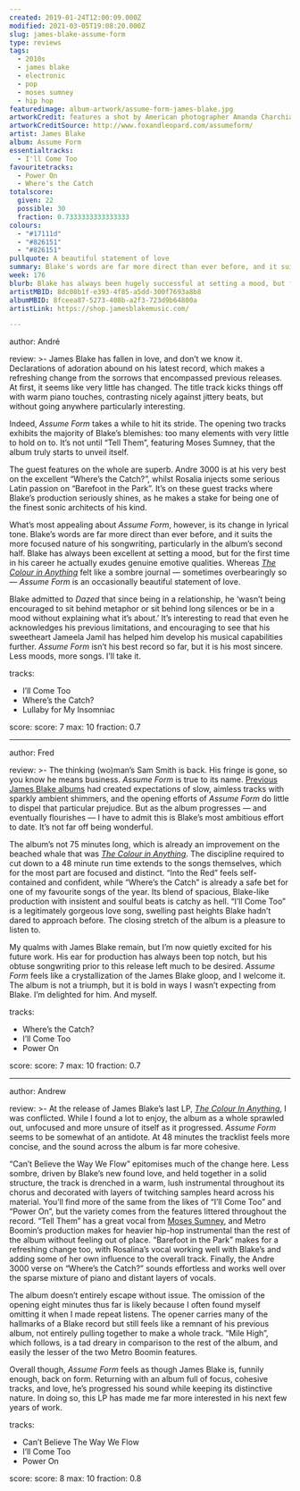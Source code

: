 ```yaml
---
created: 2019-01-24T12:00:09.000Z
modified: 2021-03-05T19:08:20.000Z
slug: james-blake-assume-form
type: reviews
tags:
  - 2010s
  - james blake
  - electronic
  - pop
  - moses sumney
  - hip hop
featuredimage: album-artwork/assume-form-james-blake.jpg
artworkCredit: features a shot by American photographer Amanda Charchian, with styling by Rita Zebdi and grooming by Christine Nelli. How they convinced Blake to pull back the fringe we’ll never know.
artworkCreditSource: http://www.foxandleopard.com/assumeform/
artist: James Blake
album: Assume Form
essentialtracks:
  - I'll Come Too
favouritetracks:
  - Power On
  - Where's the Catch
totalscore:
  given: 22
  possible: 30
  fraction: 0.7333333333333333
colours:
  - "#17111d"
  - "#826151"
  - "#826151"
pullquote: A beautiful statement of love
summary: Blake's words are far more direct than ever before, and it suits the more focused nature of his songwriting, particularly in the album's second half. Blake has always been excellent at setting a mood, but for the first time in his career he actually exudes genuine emotive qualities.
week: 176
blurb: Blake has always been hugely successful at setting a mood, but for the first time in his career he actually exudes genuine emotive qualities.
artistMBID: 8dc08b1f-e393-4f85-a5dd-300f7693a8b8
albumMBID: 8fceea87-5273-408b-a2f3-723d9b64800a
artistLink: https://shop.jamesblakemusic.com/

---
```


author: André

review: >-
  James Blake has fallen in love, and don’t we know it. Declarations of adoration abound on his latest record, which makes a refreshing change from the sorrows that encompassed previous releases. At first, it seems like very little has changed. The title track kicks things off with warm piano touches, contrasting nicely against jittery beats, but without going anywhere particularly interesting. 
  
  Indeed, *Assume Form* takes a while to hit its stride. The opening two tracks exhibits the majority of Blake’s blemishes: too many elements with very little to hold on to. It’s not until “Tell Them”, featuring Moses Sumney, that the album truly starts to unveil itself.

  The guest features on the whole are superb. Andre 3000 is at his very best on the excellent “Where’s the Catch?”, whilst Rosalia injects some serious Latin passion on “Barefoot in the Park”. It’s on these guest tracks where Blake’s production seriously shines, as he makes a stake for being one of the finest sonic architects of his kind. 
  
  What’s most appealing about *Assume Form*, however, is its change in lyrical tone. Blake’s words are far more direct than ever before, and it suits the more focused nature of his songwriting, particularly in the album’s second half. Blake has always been excellent at setting a mood, but for the first time in his career he actually exudes genuine emotive qualities. Whereas [*The Colour in Anything*](/reviews/james-blake-the-colour-in-anything/) felt like a sombre journal — sometimes overbearingly so — *Assume Form* is an occasionally beautiful statement of love.

  Blake admitted to *Dazed* that since being in a relationship, he ‘wasn’t being encouraged to sit behind metaphor or sit behind long silences or be in a mood without explaining what it’s about.’ It’s interesting to read that even he acknowledges his previous limitations, and encouraging to see that his sweetheart Jameela Jamil has helped him develop his musical capabilities further. *Assume Form* isn’t his best record so far, but it is his most sincere. Less moods, more songs. I’ll take it.

tracks:
  - I’ll Come Too
  - ­­Where’s the Catch?
  - ­­Lullaby for My Insomniac

score:
  score: 7
  max: 10
  fraction: 0.7

---
author: Fred

review: >-
  The thinking (wo)man’s Sam Smith is back. His fringe is gone, so you know he means business. *Assume Form* is true to its name. [Previous James Blake albums](/reviews/james-blake-overgrown/) had created expectations of slow, aimless tracks with sparkly ambient shimmers, and the opening efforts of *Assume Form* do little to dispel that particular prejudice. But as the album progresses — and eventually flourishes — I have to admit this is Blake’s most ambitious effort to date. It’s not far off being wonderful.

  The album’s not 75 minutes long, which is already an improvement on the beached whale that was [*The Colour in Anything*](/reviews/james-blake-the-colour-in-anything/). The discipline required to cut down to a 48 minute run time extends to the songs themselves, which for the most part are focused and distinct. “Into the Red” feels self-contained and confident, while “Where’s the Catch” is already a safe bet for one of my favourite songs of the year. Its blend of spacious, Blake-like production with insistent and soulful beats is catchy as hell. “I’ll Come Too” is a legitimately gorgeous love song, swelling past heights Blake hadn’t dared to approach before. The closing stretch of the album is a pleasure to listen to.

  My qualms with James Blake remain, but I’m now quietly excited for his future work. His ear for production has always been top notch, but his obtuse songwriting prior to this release left much to be desired. *Assume Form* feels like a crystallization of the James Blake gloop, and I welcome it. The album is not a triumph, but it is bold in ways I wasn’t expecting from Blake. I’m delighted for him. And myself.

tracks:
  - Where’s the Catch?
  - ­­I’ll Come Too
  - ­­Power On

score:
  score: 7
  max: 10
  fraction: 0.7

---
author: Andrew

review: >-
  At the release of James Blake’s last LP, [*The Colour In Anything*](/reviews/james-blake-the-colour-in-anything/), I was conflicted. While I found a lot to enjoy, the album as a whole sprawled out, unfocused and more unsure of itself as it progressed. *Assume Form* seems to be somewhat of an antidote. At 48 minutes the tracklist feels more concise, and the sound across the album is far more cohesive.

  “Can’t Believe the Way We Flow” epitomises much of the change here. Less sombre, driven by Blake’s new found love, and held together in a solid structure, the track is drenched in a warm, lush instrumental throughout its chorus and decorated with layers of twitching samples heard across his material. You’ll find more of the same from the likes of “I’ll Come Too” and “Power On”, but the variety comes from the features littered throughout the record. “Tell Them” has a great vocal from [Moses Sumney](/reviews/moses-sumney-grae/), and Metro Boomin’s production makes for heavier hip-hop instrumental than the rest of the album without feeling out of place. “Barefoot in the Park” makes for a refreshing change too, with Rosalina’s vocal working well with Blake’s and adding some of her own influence to the overall track. Finally, the Andre 3000 verse on “Where’s the Catch?” sounds effortless and works well over the sparse mixture of piano and distant layers of vocals.

  The album doesn’t entirely escape without issue. The omission of the opening eight minutes thus far is likely because I often found myself omitting it when I made repeat listens. The opener carries many of the hallmarks of a Blake record but still feels like a remnant of his previous album, not entirely pulling together to make a whole track. “Mile High”, which follows, is a tad dreary in comparison to the rest of the album, and easily the lesser of the two Metro Boomin features.

  Overall though, *Assume Form* feels as though James Blake is, funnily enough, back on form. Returning with an album full of focus, cohesive tracks, and love, he’s progressed his sound while keeping its distinctive nature. In doing so, this LP has made me far more interested in his next few years of work.

tracks:
  - Can’t Believe The Way We Flow
  - ­­I’ll Come Too
  - ­­Power On

score:
  score: 8
  max: 10
  fraction: 0.8
